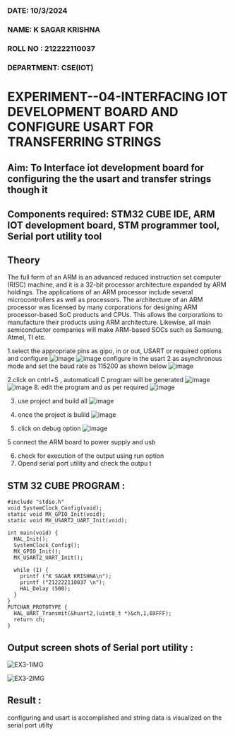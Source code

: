 ###  DATE: 10/3/2024

###  NAME: K SAGAR KRISHNA
###  ROLL NO : 212222110037
###  DEPARTMENT: CSE(IOT)

# EXPERIMENT--04-INTERFACING IOT DEVELOPMENT BOARD AND CONFIGURE USART FOR TRANSFERRING STRINGS 
## Aim: To Interface iot development board for configuring the the usart and transfer strings though it 
## Components required: STM32 CUBE IDE, ARM IOT development board,  STM programmer tool, Serial port utility tool 
## Theory 
The full form of an ARM is an advanced reduced instruction set computer (RISC) machine, and it is a 32-bit processor architecture expanded by ARM holdings. The applications of an ARM processor include several microcontrollers as well as processors. The architecture of an ARM processor was licensed by many corporations for designing ARM processor-based SoC products and CPUs. This allows the corporations to manufacture their products using ARM architecture. Likewise, all main semiconductor companies will make ARM-based SOCs such as Samsung, Atmel, TI etc.


1.select the appropriate pins as gipo, in or out, USART or required options and configure 
![image](https://user-images.githubusercontent.com/36288975/226189403-f7179f1a-3eae-4637-826b-ab4ec35ba1e1.png)
![image](https://user-images.githubusercontent.com/36288975/226189425-2b2414ce-49b3-4b61-a260-c658cb2e4152.png)
configure in the usart 2 as asynchronous mode and set the baud rate as 115200 as shown below 
![image](https://user-images.githubusercontent.com/36288975/234776631-d6a84ef4-904c-4eac-98ed-ab6253e9379c.png)

  
2.click on cntrl+S , automaticall C program will be generated 
![image](https://user-images.githubusercontent.com/36288975/226189443-8b43451d-0b14-47e4-a20b-cc09c6ad8458.png)
![image](https://user-images.githubusercontent.com/36288975/226189450-85ffa969-2ffb-4788-81e5-72d60fdda0f1.png)
8. edit the program and as per required 
![image](https://user-images.githubusercontent.com/36288975/226189461-a573e62f-a109-4631-a250-a20925758fe0.png)

3. use project and build all 
![image](https://user-images.githubusercontent.com/36288975/226189554-3f7101ac-3f41-48fc-abc7-480bd6218dec.png)
10. once the project is bulild 
![image](https://user-images.githubusercontent.com/36288975/226189577-c61cc1eb-3990-4968-8aa6-aefffc766b70.png)

4. click on debug option 
![image](https://user-images.githubusercontent.com/36288975/226189625-37daa9a3-62e9-42b5-a5ce-2ac63345905b.png)

5 connect the  ARM board to power supply and usb 


6. check for execution of the output using run option
7. Opend serial port utility and check the outpu t



## STM 32 CUBE PROGRAM :
```
#include "stdio.h"
void SystemClock_Config(void);
static void MX_GPIO_Init(void);
static void MX_USART2_UART_Init(void);

int main(void) {
  HAL_Init();
  SystemClock_Config();
  MX_GPIO_Init();
  MX_USART2_UART_Init();

  while (1) {
    printf ("K SAGAR KRISHNA\n");
    printf ("212222110037 \n");
    HAL_Delay (500);
  }
}
PUTCHAR_PROTOTYPE {
  HAL_UART_Transmit(&huart2,(uint8_t *)&ch,1,0XFFF);
  return ch;
}
```



## Output screen shots of Serial port utility   : 
 ![EX3-1IMG](https://github.com/ksagar007/-EXPERIMENT--03-INTERFACE-IOT-BOARD-AND-CONFIGURE-USART-TO-TRANSFER-STRINGS-/assets/121165786/2fbc514d-b1eb-4cb7-b17f-c9bb7149c58c)

 ![EX3-2IMG](https://github.com/ksagar007/-EXPERIMENT--03-INTERFACE-IOT-BOARD-AND-CONFIGURE-USART-TO-TRANSFER-STRINGS-/assets/121165786/bdf85b3f-7f38-47ce-952f-a77d03333a2b)

 
## Result :
configuring and usart is accomplished and string data is visualized on the serial port utilty
